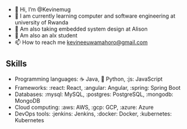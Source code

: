 - 👋 Hi, I’m @Kevinemug
- 👀 I am currently learning computer and software engineering at university of Rwanda
- 🌱 Am also taking embedded system design at Alison
- 💞️ Am also an alx student
- 📫 How to reach me kevineeuwamahoro@gmail.com

<!---
Kevinemug/Kevinemug is a ✨ special ✨ repository because its `README.md` (this file) appears on your GitHub profile.
You can click the Preview link to take a look at your changes.
--->

## Skills

- Programming languages: :coffee: Java, :snake: Python, :js: JavaScript
- Frameworks: :react: React, :angular: Angular, :spring: Spring Boot
- Databases: :mysql: MySQL, :postgres: PostgreSQL, :mongodb: MongoDB
- Cloud computing: :aws: AWS, :gcp: GCP, :azure: Azure
- DevOps tools: :jenkins: Jenkins, :docker: Docker, :kubernetes: Kubernetes

